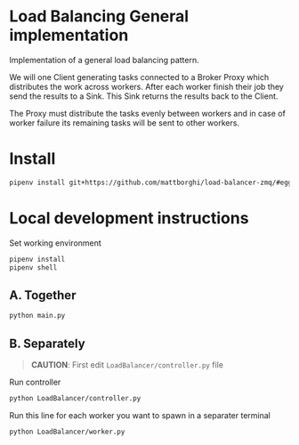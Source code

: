 # Load Balancing General implementation

Implementation of a general load balancing pattern.

We will one Client generating tasks connected to a Broker Proxy which distributes the work across workers. After each worker finish their job they send the results to a Sink. This Sink returns the results back to the Client.

The Proxy must distribute the tasks evenly between workers and in case of worker failure its remaining tasks will be sent to other workers.

# Install

```sh
pipenv install git+https://github.com/mattborghi/load-balancer-zmq/#egg=LoadBalancer
```

# Local development instructions

Set working environment

```sh
pipenv install
pipenv shell
```

## A. Together

```sh
python main.py
```

## B. Separately

> **CAUTION**: First edit `LoadBalancer/controller.py` file

Run controller

```sh
python LoadBalancer/controller.py
```

Run this line for each worker you want to spawn in a separater terminal

```sh
python LoadBalancer/worker.py
```